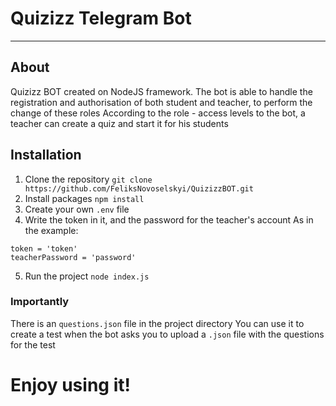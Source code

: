 # Quizizz Telegram Bot
---
## About
Quizizz BOT created on NodeJS framework. 
The bot is able to handle the registration and authorisation of both student and teacher, to perform the change of these roles
According to the role - access levels to the bot, a teacher can create a quiz and start it for his students

## Installation
1. Clone the repository
`
git clone https://github.com/FeliksNovoselskyi/QuizizzBOT.git
`
2. Install packages
`
npm install
`
3. Create your own `.env` file
4. Write the token in it, and the password for the teacher's account
As in the example:
```shell
token = 'token'
teacherPassword = 'password'
```
5. Run the project
`
node index.js
`
### Importantly
There is an `questions.json` file in the project directory
You can use it to create a test when the bot asks you to upload a `.json` file with the questions for the test

# Enjoy using it!